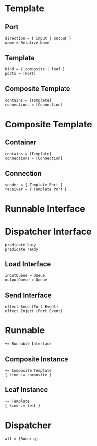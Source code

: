 # Template
## Port
	direction = { input | output }
	name = Relative Name
## Template
	kind = { composite | leaf }
	ports = [Port]
## Composite Template
	contains = [Template]
	connections = [Connection]
	
# Composite Template
## Container
	contains = [Template]
	connections = [Connection]
## Connection
	sender = { Template Port }
	receiver = { Template Port }

# Runnable Interface
# Dispatcher Interface
	predicate busy
	predicate ready
## Load Interface
	inputQueue = Queue
	outputQueue = Queue
## Send Interface
	effect Send (Port Event)
	effect Inject (Port Event)
	
# Runnable
	+= Runnable Interface
## Composite Instance
	+= Composite Template
	{ kind := composite }
## Leaf Instance
	+= Template
	{ kind := leaf }

# Dispatcher
	all = [Running]
	
